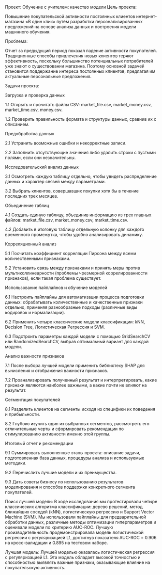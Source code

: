 Проект: Обучение с учителем: качество модели
Цель проекта:

Повышение покупательской активности постоянных клиентов интернет-магазина «В один клик» путём разработки персонализированных предложений на основе анализа данных и построения модели машинного обучения.

Проблема:

Отчет за предыдущий период показал падение активности покупателей. Традиционные способы привлечения новых клиентов теряют эффективность, поскольку большинство потенциальных потребителей уже знают о существовании магазина. Поэтому основной задачей становится поддержание интереса постоянных клиентов, предлагая им актуальные персональные предложения.

Задачи проекта:

Загрузка и проверка данных

1.1 Открыть и прочитать файлы CSV: market_file.csv, market_money.csv, market_time.csv, money.csv.

1.2 Проверить правильность формата и структуры данных, сравнив их с описанием.

Предобработка данных

2.1 Устранить возможные ошибки и некорректные записи.

2.2 Заполнить отсутствующие значения либо удалить строки с пустыми полями, если они незначительны.

Исследовательский анализ данных

3.1 Осмотреть каждую таблицу отдельно, чтобы увидеть распределение данных и характер связей между параметрами.

3.2 Выбрать клиентов, совершавших покупки хотя бы в течение последних трех месяцев.

Объединение таблиц

4.1 Создать единую таблицу, объединив информацию из трех главных файлов: market_file.csv, market_money.csv, market_time.csv.

4.2 Добавить в итоговую таблицу отдельную колонку для каждого временного промежутка, чтобы удобно анализировать динамику.

Корреляционный анализ

5.1 Посчитать коэффициент корреляции Пирсона между всеми количественными признаками.

5.2 Установить связь между признаками и принять меры против мультиколлинеарности (проблемы чрезмерной коррелированности признаков), если такая проблема существует.

Использование пайплайнов и обучение моделей

6.1 Настроить пайплайны для автоматизации процесса подготовки данных: обрабатывать количественные и качественные признаки отдельно, применяя разнообразные подходы (различные виды кодировок и нормализации).

6.2 Применить четыре классические модели классификации: kNN, Decision Tree, Логистическая Регрессия и SVM.

6.3 Подстроить параметры каждой модели с помощью GridSearchCV или RandomizedSearchCV, выбрав оптимальный вариант для каждой модели.

Анализ важности признаков

7.1 После выбора лучшей модели применить библиотеку SHAP для вычисления и отображения важности признаков.

7.2 Проанализировать полученный результат и интерпретировать, какие признаки являются наиболее важными, а какие почти не влияют на результат.

Сегментация покупателей

8.1 Разделить клиентов на сегменты исходя из специфики их поведения и прибыльности.

8.2 Глубоко изучить один из выбранных сегментов, рассмотреть его отличительные черты и сформировать рекомендации по стимулированию активности именно этой группы.

Итоговый отчет и рекомендации

9.1 Суммировать выполненные этапы проекта: описание задачи, подготовленная база данных, процедуры анализа и используемые методики.

9.2 Перечислить лучшие модели и их преимущества.

9.3 Дать советы бизнесу по использованию результатов моделирования и способов поддержки конкретного сегмента покупателей.


Поиск лучшей модели:
В ходе исследования мы протестировали четыре классических алгоритма классификации: дерево решений, метод ближайших соседей (kNN), логистическую регрессию и Support Vector Machine (SVM). Мы использовали пайплайны для предварительной обработки данных, различные методы оптимизации гиперпараметров и оценивали модели по критерию AUC-ROC. Лучшую производительность продемонстрировала модель логистической регрессии с регуляризацией L1, достигнув показателя AUC-ROC = 0.906 на кросс-валидации и 0.895 на тестовом наборе.

Лучшая модель:
Лучшей моделью оказалась логистическая регрессия с регуляризацией L1. Эта модель обладает высокой точностью и способностью выявлять важные признаки, оказывающие влияние на покупательскую активность.